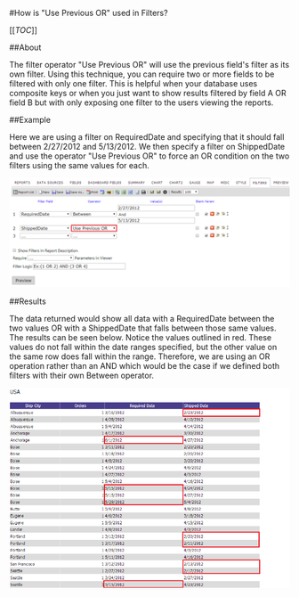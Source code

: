 #How is "Use Previous OR" used in Filters?

[[_TOC_]]

##About

The filter operator "Use Previous OR" will use the previous field's filter as its own filter. Using this technique, you can require two or more fields to be filtered with only one filter. This is helpful when your database uses composite keys or when you just want to show results filtered by field A OR field B but with only exposing one filter to the users viewing the reports.

##Example

Here we are using a filter on RequiredDate and specifying that it should fall between 2/27/2012 and 5/13/2012. We then specify a filter on ShippedDate and use the operator "Use Previous OR" to force an OR condition on the two filters using the same values for each.

![](/FAQ/Questions/How-is-Use-Previous-OR-used-in-Filters/use_previous_or.png)

##Results

The data returned would show all data with a RequiredDate between the two values OR with a ShippedDate that falls between those same values. The results can be seen below. Notice the values outlined in red. These values do not fall within the date ranges specified, but the other value on the same row does fall within the range. Therefore, we are using an OR operation rather than an AND which would be the case if we defined both filters with their own Between operator.

![](/FAQ/Questions/How-is-Use-Previous-OR-used-in-Filters/use_previous_or_2.png)